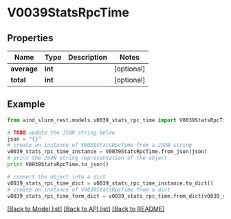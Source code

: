 # V0039StatsRpcTime


## Properties

Name | Type | Description | Notes
------------ | ------------- | ------------- | -------------
**average** | **int** |  | [optional] 
**total** | **int** |  | [optional] 

## Example

```python
from aind_slurm_rest.models.v0039_stats_rpc_time import V0039StatsRpcTime

# TODO update the JSON string below
json = "{}"
# create an instance of V0039StatsRpcTime from a JSON string
v0039_stats_rpc_time_instance = V0039StatsRpcTime.from_json(json)
# print the JSON string representation of the object
print V0039StatsRpcTime.to_json()

# convert the object into a dict
v0039_stats_rpc_time_dict = v0039_stats_rpc_time_instance.to_dict()
# create an instance of V0039StatsRpcTime from a dict
v0039_stats_rpc_time_form_dict = v0039_stats_rpc_time.from_dict(v0039_stats_rpc_time_dict)
```
[[Back to Model list]](../README.md#documentation-for-models) [[Back to API list]](../README.md#documentation-for-api-endpoints) [[Back to README]](../README.md)


